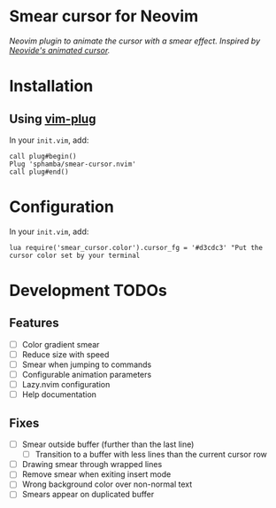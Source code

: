 # Smear cursor for Neovim

_Neovim plugin to animate the cursor with a smear effect. Inspired by [Neovide's animated cursor](https://neovide.dev/features.html#animated-cursor)._


# Installation

## Using [vim-plug](https://github.com/junegunn/vim-plug)

In your `init.vim`, add:

```vim
call plug#begin()
Plug 'sphamba/smear-cursor.nvim'
call plug#end()
```


# Configuration

In your `init.vim`, add:
```vim
lua require('smear_cursor.color').cursor_fg = '#d3cdc3' "Put the cursor color set by your terminal
```


# Development TODOs

## Features

- [ ] Color gradient smear
- [ ] Reduce size with speed
- [ ] Smear when jumping to commands
- [ ] Configurable animation parameters
- [ ] Lazy.nvim configuration
- [ ] Help documentation

## Fixes

- [ ] Smear outside buffer (further than the last line)
  - [ ] Transition to a buffer with less lines than the current cursor row
- [ ] Drawing smear through wrapped lines
- [ ] Remove smear when exiting insert mode
- [ ] Wrong background color over non-normal text
- [ ] Smears appear on duplicated buffer
